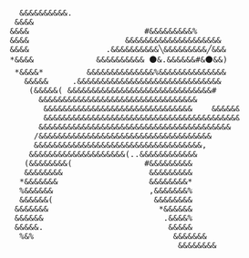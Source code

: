   
<pre>                                                                                
              &&&&&&&&&&.                                                       
             &&&&                                                               
            &&&&                        #&&&&&&&&&%                             
            &&&&                    &&&&&&&&&&&&&&&&&&&&                        
            &&&&                .&&&&&&&&&&╲&&&&&&&&&╱&&&     *&&&&&&%           
            *&&&&             &&&&&&&&&& ⚫️&.&&&&&&#&⚫️&&)       *&&&&          
             *&&&&*         &&&&&&&&&&&&&&%&&&&&&&&&&&&&&         ,&&&@         
               &&&&&     .&&&&&&&&&&&&&&&&&&&&&&&&&&&&&&          &&&&%         
                (&&&&&( &&&&&&&&&&&&&&&&&&&&&&&&&&&&&&#         &&&&&&          
                  &&&&&&&&&&&&&&&&&&&&&&&&&&&&&&&&&         (&&&&&&&,           
                   &&&&&&&&&&&&&&&&&&&&&&&&&&&&&&&    &&&&&&&&&&&&              
                   &&&&&&&&&&&&&&&&&&&&&&&&&&&&&&&&&&&&&&&&&&&*                 
                  &&&&&&&&&&&&&&&&&&&&&&&&&&&&&&&&&&&&&&&&                      
                 /&&&&&&&&&&&&&&&&&&&&&&&&&&&&&&&&&&&&                          
                 &&&&&&&&&&&&&&&&&&&&&&&&&&&&&&&&&&&,                           
                &&&&&&&&&&&&&&&&&&&&(..&&&&&&&&&&&&                             
               (&&&&&&&&(               #&&&&&&&&&                              
               &&&&&&&&                  &&&&&&&&&                              
              *&&&&&&&                   &&&&&&&&*                              
              %&&&&&&                    ,&&&&&&&%                              
              &&&&&&(                     &&&&&&&&                              
             &&&&&&&                       *&&&&&&                              
             &&&&&&                         .&&&&%                              
             &&&&&.                          &&&&&                              
              %&%                             &&&&&&&                           
                                               &&&&&&&&  
                                               
                                             
</pre>
